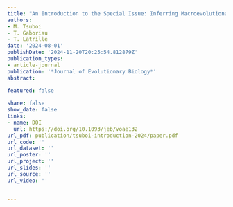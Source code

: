 ```yaml
---
title: "An Introduction to the Special Issue: Inferring Macroevolutionary Patterns and Processes from Microevolutionary Mechanisms"
authors:
- M. Tsuboi
- T. Gaboriau
- T. Latrille
date: '2024-08-01'
publishDate: '2024-11-20T20:25:54.812879Z'
publication_types:
- article-journal
publication: '*Journal of Evolutionary Biology*'
abstract: 
  
featured: false

share: false
show_date: false
links:
- name: DOI
  url: https://doi.org/10.1093/jeb/voae132
url_pdf: publication/tsuboi-introduction-2024/paper.pdf
url_code: ''
url_dataset: ''
url_poster: ''
url_project: ''
url_slides: ''
url_source: ''
url_video: ''


---
```

